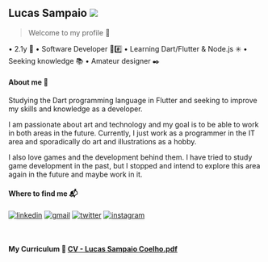 ## Lucas Sampaio ![](https://komarev.com/ghpvc/?username=lucasscoelho3&color=blue)
> Welcome to my profile 🌟

• 2.1y 🔞 • Software Developer 👾#️⃣ • Learning Dart/Flutter & Node.js ✳️ • Seeking knowledge 📚 • Amateur designer ✒️

#### About me 🎯

Studying the Dart programming language in Flutter and seeking to improve my skills and knowledge as a developer.

I am passionate about art and technology and my goal is to be able to work in both areas in the future. Currently, I just work as a programmer in the IT area and sporadically do art and illustrations as a hobby.

I also love games and the development behind them. I have tried to study game development in the past, but I stopped and intend to explore this area again in the future and maybe work in it.

#### Where to find me 📬

<a href="https://www.linkedin.com/in/linkedin.com/in/lucas-sampaio-56161324a/" target="blank"><img align="center" src="https://img.shields.io/badge/LinkedIn-0077B5?style=for-the-badge&logo=linkedin&logoColor=white" alt="linkedin" /></a>
<a href="mailto:lucasscoelho.contato@gmail.com" target="blank"><img align="center" src="https://img.shields.io/badge/Gmail-D14836?style=for-the-badge&logo=gmail&logoColor=white" alt="gmail" /></a>
<a href="https://twitter.com/ivensauro" target="blank"><img align="center" src="https://img.shields.io/badge/Twitter-1DA1F2?style=for-the-badge&logo=twitter&logoColor=white" alt="twitter" /></a>
<a href="https://www.instagram.com/lucass_coelho/" target="blank"><img align="center" src="https://img.shields.io/badge/Instagram-E4405F?style=for-the-badge&logo=instagram&logoColor=white" alt="instagram" /></a>

<br>

#### My Curriculum 📑 [CV - Lucas Sampaio Coelho.pdf](https://github.com/lucasscoelho3/lucasscoelho3/files/10686832/CV.-.Lucas.Sampaio.Coelho.pdf)
